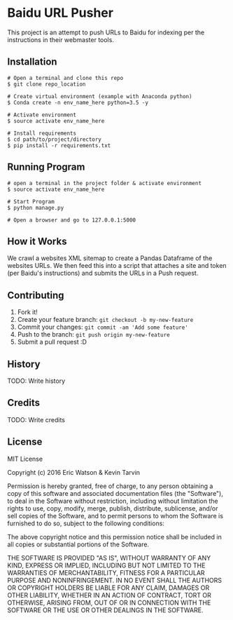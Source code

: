 # Baidu URL Pusher

This project is an attempt to push URLs to Baidu for indexing per the instructions in their webmaster tools.

## Installation

    # Open a terminal and clone this repo
    $ git clone repo_location

    # Create virtual environment (example with Anaconda python)
    $ Conda create -n env_name_here python=3.5 -y

    # Activate environment
    $ source activate env_name_here

    # Install requirements
    $ cd path/to/project/directory
    $ pip install -r requirements.txt

## Running Program

    # open a terminal in the project folder & activate environment
    $ source activate env_name_here

    # Start Program
    $ python manage.py

    # Open a browser and go to 127.0.0.1:5000

## How it Works

We crawl a websites XML sitemap to create a Pandas Dataframe of the websites URLs. We then feed this into a script that attaches a site and token (per Baidu's instructions) and submits the URLs in a Push request.

## Contributing

1. Fork it!
2. Create your feature branch: `git checkout -b my-new-feature`
3. Commit your changes: `git commit -am 'Add some feature'`
4. Push to the branch: `git push origin my-new-feature`
5. Submit a pull request :D

## History

TODO: Write history

## Credits

TODO: Write credits

## License

MIT License

Copyright (c) 2016 Eric Watson & Kevin Tarvin

Permission is hereby granted, free of charge, to any person obtaining a copy
of this software and associated documentation files (the "Software"), to deal
in the Software without restriction, including without limitation the rights
to use, copy, modify, merge, publish, distribute, sublicense, and/or sell
copies of the Software, and to permit persons to whom the Software is
furnished to do so, subject to the following conditions:

The above copyright notice and this permission notice shall be included in all
copies or substantial portions of the Software.

THE SOFTWARE IS PROVIDED "AS IS", WITHOUT WARRANTY OF ANY KIND, EXPRESS OR
IMPLIED, INCLUDING BUT NOT LIMITED TO THE WARRANTIES OF MERCHANTABILITY,
FITNESS FOR A PARTICULAR PURPOSE AND NONINFRINGEMENT. IN NO EVENT SHALL THE
AUTHORS OR COPYRIGHT HOLDERS BE LIABLE FOR ANY CLAIM, DAMAGES OR OTHER
LIABILITY, WHETHER IN AN ACTION OF CONTRACT, TORT OR OTHERWISE, ARISING FROM,
OUT OF OR IN CONNECTION WITH THE SOFTWARE OR THE USE OR OTHER DEALINGS IN THE
SOFTWARE.
